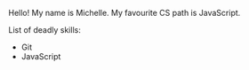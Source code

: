 Hello! My name is Michelle. My favourite CS path is JavaScript.

List of deadly skills: 

* Git
* JavaScript
